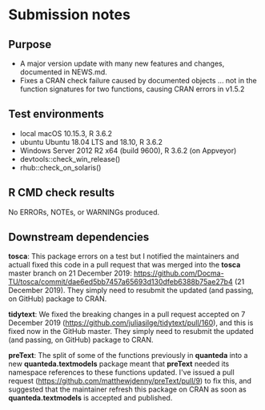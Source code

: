 # Submission notes

## Purpose
    
- A major version update with many new features and changes, documented in NEWS.md.
- Fixes a CRAN check failure caused by documented objects ... not in the function signatures for two functions, causing CRAN errors in v1.5.2

## Test environments

* local macOS 10.15.3, R 3.6.2
* ubuntu Ubuntu 18.04 LTS and 18.10, R 3.6.2
* Windows Server 2012 R2 x64 (build 9600), R 3.6.2 (on Appveyor)
* devtools::check_win_release()
* rhub::check_on_solaris()

## R CMD check results

No ERRORs, NOTEs, or WARNINGs produced.

## Downstream dependencies

**tosca**:  This package errors on a test but I notified the maintainers and actuall fixed this code in a pull request that was merged into the **tosca** master branch on 21 December 2019: https://github.com/Docma-TU/tosca/commit/dae6ed5bb7457a65693d130dfeb6388b75ae27b4 (21 December 2019).  They simply need to resubmit the updated (and passing, on GitHub) package to CRAN.

**tidytext**:  We fixed the breaking changes in a pull request accepted on 7 December 2019 (https://github.com/juliasilge/tidytext/pull/160), and this is fixed now in the GitHub master.  They simply need to resubmit the updated (and passing, on GitHub) package to CRAN.

**preText**:  The split of some of the functions previously in **quanteda** into a new **quanteda.textmodels** package meant that **preText** needed its namespace references to these functions updated.  I've issued a pull request (https://github.com/matthewjdenny/preText/pull/9) to fix this, and suggested that the maintainer refresh this package on CRAN as soon as **quanteda.textmodels** is accepted and published.
